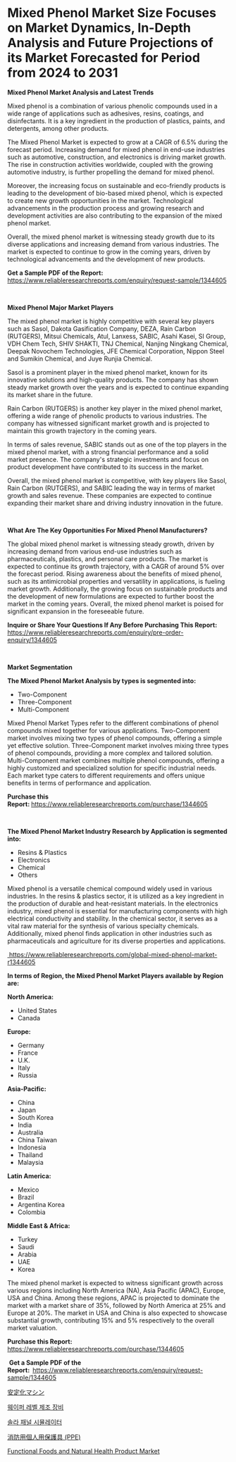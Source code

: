 <p><h1>Mixed Phenol Market Size Focuses on Market Dynamics, In-Depth Analysis and Future Projections of its Market Forecasted for Period from 2024 to 2031</h1></p><p><strong>Mixed Phenol Market Analysis and Latest Trends</strong></p>
<p><p>Mixed phenol is a combination of various phenolic compounds used in a wide range of applications such as adhesives, resins, coatings, and disinfectants. It is a key ingredient in the production of plastics, paints, and detergents, among other products.</p><p>The Mixed Phenol Market is expected to grow at a CAGR of 6.5% during the forecast period. Increasing demand for mixed phenol in end-use industries such as automotive, construction, and electronics is driving market growth. The rise in construction activities worldwide, coupled with the growing automotive industry, is further propelling the demand for mixed phenol.</p><p>Moreover, the increasing focus on sustainable and eco-friendly products is leading to the development of bio-based mixed phenol, which is expected to create new growth opportunities in the market. Technological advancements in the production process and growing research and development activities are also contributing to the expansion of the mixed phenol market.</p><p>Overall, the mixed phenol market is witnessing steady growth due to its diverse applications and increasing demand from various industries. The market is expected to continue to grow in the coming years, driven by technological advancements and the development of new products.</p></p>
<p><strong>Get a Sample PDF of the Report:&nbsp;</strong> <a href="https://www.reliableresearchreports.com/enquiry/request-sample/1344605">https://www.reliableresearchreports.com/enquiry/request-sample/1344605</a></p>
<p>&nbsp;</p>
<p><strong>Mixed Phenol Major Market Players</strong></p>
<p><p>The mixed phenol market is highly competitive with several key players such as Sasol, Dakota Gasification Company, DEZA, Rain Carbon (RUTGERS), Mitsui Chemicals, Atul, Lanxess, SABIC, Asahi Kasei, SI Group, VDH Chem Tech, SHIV SHAKTI, TNJ Chemical, Nanjing Ningkang Chemical, Deepak Novochem Technologies, JFE Chemical Corporation, Nippon Steel and Sumikin Chemical, and Juye Runjia Chemical.</p><p>Sasol is a prominent player in the mixed phenol market, known for its innovative solutions and high-quality products. The company has shown steady market growth over the years and is expected to continue expanding its market share in the future. </p><p>Rain Carbon (RUTGERS) is another key player in the mixed phenol market, offering a wide range of phenolic products to various industries. The company has witnessed significant market growth and is projected to maintain this growth trajectory in the coming years.</p><p>In terms of sales revenue, SABIC stands out as one of the top players in the mixed phenol market, with a strong financial performance and a solid market presence. The company's strategic investments and focus on product development have contributed to its success in the market.</p><p>Overall, the mixed phenol market is competitive, with key players like Sasol, Rain Carbon (RUTGERS), and SABIC leading the way in terms of market growth and sales revenue. These companies are expected to continue expanding their market share and driving industry innovation in the future.</p></p>
<p>&nbsp;</p>
<p><strong>What Are The Key Opportunities For Mixed Phenol Manufacturers?</strong></p>
<p><p>The global mixed phenol market is witnessing steady growth, driven by increasing demand from various end-use industries such as pharmaceuticals, plastics, and personal care products. The market is expected to continue its growth trajectory, with a CAGR of around 5% over the forecast period. Rising awareness about the benefits of mixed phenol, such as its antimicrobial properties and versatility in applications, is fueling market growth. Additionally, the growing focus on sustainable products and the development of new formulations are expected to further boost the market in the coming years. Overall, the mixed phenol market is poised for significant expansion in the foreseeable future.</p></p>
<p><strong>Inquire or Share Your Questions If Any Before Purchasing This Report:</strong> <a href="https://www.reliableresearchreports.com/enquiry/pre-order-enquiry/1344605">https://www.reliableresearchreports.com/enquiry/pre-order-enquiry/1344605</a></p>
<p>&nbsp;</p>
<p><strong>Market Segmentation</strong></p>
<p><strong>The Mixed Phenol Market Analysis by types is segmented into:</strong></p>
<p><ul><li>Two-Component</li><li>Three-Component</li><li>Multi-Component</li></ul></p>
<p><p>Mixed Phenol Market Types refer to the different combinations of phenol compounds mixed together for various applications. Two-Component market involves mixing two types of phenol compounds, offering a simple yet effective solution. Three-Component market involves mixing three types of phenol compounds, providing a more complex and tailored solution. Multi-Component market combines multiple phenol compounds, offering a highly customized and specialized solution for specific industrial needs. Each market type caters to different requirements and offers unique benefits in terms of performance and application.</p></p>
<p><strong>Purchase this Report:&nbsp;</strong><a href="https://www.reliableresearchreports.com/purchase/1344605">https://www.reliableresearchreports.com/purchase/1344605</a></p>
<p>&nbsp;</p>
<p><strong>The Mixed Phenol Market Industry Research by Application is segmented into:</strong></p>
<p><ul><li>Resins & Plastics</li><li>Electronics</li><li>Chemical</li><li>Others</li></ul></p>
<p><p>Mixed phenol is a versatile chemical compound widely used in various industries. In the resins & plastics sector, it is utilized as a key ingredient in the production of durable and heat-resistant materials. In the electronics industry, mixed phenol is essential for manufacturing components with high electrical conductivity and stability. In the chemical sector, it serves as a vital raw material for the synthesis of various specialty chemicals. Additionally, mixed phenol finds application in other industries such as pharmaceuticals and agriculture for its diverse properties and applications.</p></p>
<p><a href="https://www.reliableresearchreports.com/global-mixed-phenol-market-r1344605">&nbsp;https://www.reliableresearchreports.com/global-mixed-phenol-market-r1344605</a></p>
<p><strong>In terms of Region, the Mixed Phenol Market Players available by Region are:</strong></p>
<p>
    <p> <strong> North America: </strong>
        <ul>
            <li>United States</li>
            <li>Canada</li>
        </ul>
        </p> 
    <p> <strong> Europe: </strong>
        <ul>
            <li>Germany</li>
            <li>France</li>
            <li>U.K.</li>
            <li>Italy</li>
            <li>Russia</li>
        </ul>
        </p> 
    <p> <strong> Asia-Pacific: </strong>
        <ul>
            <li>China</li>
            <li>Japan</li>
            <li>South Korea</li>
            <li>India</li>
            <li>Australia</li>
            <li>China Taiwan</li>
            <li>Indonesia</li>
            <li>Thailand</li>
            <li>Malaysia</li>
        </ul>
        </p> 
    <p> <strong> Latin America: </strong>
        <ul>
            <li>Mexico</li>
            <li>Brazil</li>
            <li>Argentina Korea</li>
            <li>Colombia</li>
        </ul>
        </p> 
    <p> <strong> Middle East & Africa: </strong>
        <ul>
            <li>Turkey</li>
            <li>Saudi</li>
            <li>Arabia</li>
            <li>UAE</li>
            <li>Korea</li>
        </ul>
    </p>
    </p>
<p><p>The mixed phenol market is expected to witness significant growth across various regions including North America (NA), Asia Pacific (APAC), Europe, USA and China. Among these regions, APAC is projected to dominate the market with a market share of 35%, followed by North America at 25% and Europe at 20%. The market in USA and China is also expected to showcase substantial growth, contributing 15% and 5% respectively to the overall market valuation.</p></p>
<p><strong>Purchase this Report: </strong><a href="https://www.reliableresearchreports.com/purchase/1344605">https://www.reliableresearchreports.com/purchase/1344605</a></p>
<p>&nbsp;<strong>Get a Sample PDF of the Report:&nbsp;&nbsp;</strong><a href="https://www.reliableresearchreports.com/enquiry/request-sample/1344605">https://www.reliableresearchreports.com/enquiry/request-sample/1344605</a></p>
<p><strong></strong></p>
<p><p><a href="https://github.com/KenyonJohns/Market-Research-Report-List-1/blob/main/7827416100172.md">安定化マシン</a></p><p><a href="https://github.com/Jackieshlerin98056/Market-Research-Report-List-1/blob/main/486434791465.md">웨이퍼 레벨 제조 장비</a></p><p><a href="https://medium.com/@bud567768/%ED%83%9C%EC%96%91%EA%B4%91-%EC%8B%9C%EB%AE%AC%EB%A0%88%EC%9D%B4%ED%84%B0-%EC%8B%9C%EC%9E%A5-%EC%84%B1%EA%B3%B5%EC%A0%81%EC%9D%B8-%EB%B9%84%EC%A6%88%EB%8B%88%EC%8A%A4-%EC%A0%84%EB%9E%B5%EC%9D%98-%EC%97%B4%EC%87%A0-2031%EB%85%84%EA%B9%8C%EC%A7%80-%EC%98%88%EC%83%81%EB%90%9C-%EA%B2%83-cc879d6c1eed">솔라 패널 시뮬레이터</a></p><p><a href="https://medium.com/@phillipbarnett65/%E6%AC%A1%E3%81%AE%E6%96%87%E7%AB%A0%E3%82%92%E6%97%A5%E6%9C%AC%E8%AA%9E%E3%81%AB%E7%BF%BB%E8%A8%B3%E3%81%99%E3%82%8B%E3%81%A8-%E6%B6%88%E9%98%B2%E7%94%A8%E5%80%8B%E4%BA%BA%E4%BF%9D%E8%AD%B7%E8%A3%85%E5%82%99-ppe-%E5%B8%82%E5%A0%B4%E5%88%86%E6%9E%90%E3%81%A82024%E5%B9%B4%E3%81%8B%E3%82%892031%E5%B9%B4%E3%81%BE%E3%81%A7%E3%81%AE%E4%BA%88%E6%B8%AC%E3%82%B5%E3%82%A4%E3%82%BA%E3%81%A8%E3%81%AA%E3%82%8A%E3%81%BE%E3%81%99-a183dbb7841f">消防用個人用保護具 (PPE)</a></p><p><a href="https://github.com/sofayahoo2023/Market-Research-Report-List-4/blob/main/functional-foods-and-natural-health-product-market.md">Functional Foods and Natural Health Product Market</a></p></p>